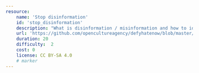 ```yaml
---
resource:
    name: 'Stop disinformation'
    id: 'stop_disinformation'
    description: "What is disinformation / misinformation and how to identify it."
    url: 'https://github.com/opencultureagency/defyhatenow/blob/master/CAMEROON/SocialMedia-FieldGuide/stop%20disinformation.pdf'
    duration: 20     
    difficulty:  2  
    cost: 0     
    license: CC BY-SA 4.0
    # marker
---
```

